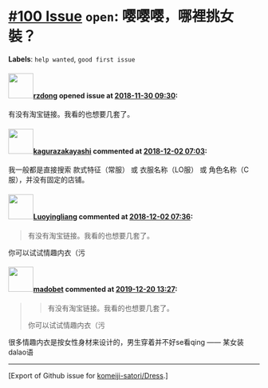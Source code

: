 # [\#100 Issue](https://github.com/komeiji-satori/Dress/issues/100) `open`: 嘤嘤嘤，哪裡挑女裝？
**Labels**: `help wanted`, `good first issue`


#### <img src="https://avatars.githubusercontent.com/u/19262880?u=82ca55feaf5ca09ce6ef73a3123a017df54e1c0a&v=4" width="50">[rzdong](https://github.com/rzdong) opened issue at [2018-11-30 09:30](https://github.com/komeiji-satori/Dress/issues/100):

有没有淘宝链接。我看的也想要几套了。

#### <img src="https://avatars.githubusercontent.com/u/2824841?u=b6e28fbc3f5ac12daf4b9a169194996ca20b57fb&v=4" width="50">[kagurazakayashi](https://github.com/kagurazakayashi) commented at [2018-12-02 07:03](https://github.com/komeiji-satori/Dress/issues/100#issuecomment-443486550):

我一般都是直接搜索 款式特征（常服） 或 衣服名称（LO服） 或 角色名称（C服），并没有固定的店铺。

#### <img src="https://avatars.githubusercontent.com/u/29297262?u=620ef1aa5a33f7f9de0e23251db08e3b423b7459&v=4" width="50">[Luoyingliang](https://github.com/Luoyingliang) commented at [2018-12-02 07:36](https://github.com/komeiji-satori/Dress/issues/100#issuecomment-443487976):

> 有没有淘宝链接。我看的也想要几套了。

你可以试试情趣内衣（污

#### <img src="https://avatars.githubusercontent.com/u/51693231?u=53d01688d3f5334b5aac574384385dde6fae5fc5&v=4" width="50">[madobet](https://github.com/madobet) commented at [2019-12-20 13:27](https://github.com/komeiji-satori/Dress/issues/100#issuecomment-567923950):

> > 有没有淘宝链接。我看的也想要几套了。
> 
> 你可以试试情趣内衣（污

很多情趣内衣是按女性身材来设计的，男生穿着并不好se看qing —— 某女装dalao语


-------------------------------------------------------------------------------



[Export of Github issue for [komeiji-satori/Dress](https://github.com/komeiji-satori/Dress).]
